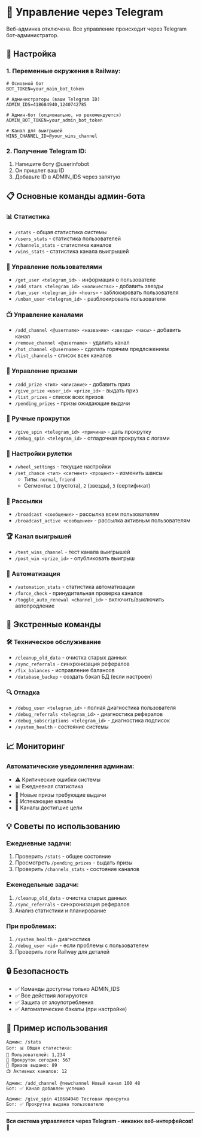 # 🤖 Управление через Telegram

Веб-админка отключена. Все управление происходит через Telegram бот-администратор.

## 🔧 Настройка

### 1. Переменные окружения в Railway:

```env
# Основной бот
BOT_TOKEN=your_main_bot_token

# Администраторы (ваши Telegram ID)
ADMIN_IDS=418684940,1240742785

# Админ-бот (опционально, но рекомендуется)
ADMIN_BOT_TOKEN=your_admin_bot_token

# Канал для выигрышей
WINS_CHANNEL_ID=@your_wins_channel
```

### 2. Получение Telegram ID:
1. Напишите боту @userinfobot
2. Он пришлет ваш ID
3. Добавьте ID в ADMIN_IDS через запятую

## 📋 Основные команды админ-бота

### 📊 Статистика
- `/stats` - общая статистика системы
- `/users_stats` - статистика пользователей
- `/channels_stats` - статистика каналов
- `/wins_stats` - статистика канала выигрышей

### 👥 Управление пользователями
- `/get_user <telegram_id>` - информация о пользователе
- `/add_stars <telegram_id> <количество>` - добавить звезды
- `/ban_user <telegram_id> <hours>` - заблокировать пользователя
- `/unban_user <telegram_id>` - разблокировать пользователя

### 📺 Управление каналами
- `/add_channel <@username> <название> <звезды> <часы>` - добавить канал
- `/remove_channel <@username>` - удалить канал
- `/hot_channel <@username>` - сделать горячим предложением
- `/list_channels` - список всех каналов

### 🎁 Управление призами
- `/add_prize <тип> <описание>` - добавить приз
- `/give_prize <user_id> <prize_id>` - выдать приз
- `/list_prizes` - список всех призов
- `/pending_prizes` - призы ожидающие выдачи

### 🎰 Ручные прокрутки
- `/give_spin <telegram_id> <причина>` - дать прокрутку
- `/debug_spin <telegram_id>` - отладочная прокрутка с логами

### 🔧 Настройки рулетки
- `/wheel_settings` - текущие настройки
- `/set_chance <тип> <сегмент> <процент>` - изменить шансы
  - Типы: `normal`, `friend` 
  - Сегменты: `1` (пустота), `2` (звезды), `3` (сертификат)

### 📢 Рассылки
- `/broadcast <сообщение>` - рассылка всем пользователям
- `/broadcast_active <сообщение>` - рассылка активным пользователям

### 🏆 Канал выигрышей
- `/test_wins_channel` - тест канала выигрышей
- `/post_win <prize_id>` - опубликовать выигрыш

### 🔄 Автоматизация
- `/automation_stats` - статистика автоматизации
- `/force_check` - принудительная проверка каналов
- `/toggle_auto_renewal <channel_id>` - включить/выключить автопродление

## 🚨 Экстренные команды

### 🛠️ Техническое обслуживание
- `/cleanup_old_data` - очистка старых данных
- `/sync_referrals` - синхронизация рефералов
- `/fix_balances` - исправление балансов
- `/database_backup` - создать бэкап БД (если настроен)

### 🔍 Отладка
- `/debug_user <telegram_id>` - полная диагностика пользователя
- `/debug_referrals <telegram_id>` - диагностика рефералов
- `/debug_subscriptions <telegram_id>` - диагностика подписок
- `/system_health` - состояние системы

## 📈 Мониторинг

### Автоматические уведомления админам:
- ⚠️ Критические ошибки системы
- 📊 Ежедневная статистика
- 🎁 Новые призы требующие выдачи
- 🔔 Истекающие каналы
- 🎯 Каналы достигшие цели

## 💡 Советы по использованию

### Ежедневные задачи:
1. Проверить `/stats` - общее состояние
2. Просмотреть `/pending_prizes` - выдать призы
3. Проверить `/channels_stats` - состояние каналов

### Еженедельные задачи:
1. `/cleanup_old_data` - очистка старых данных
2. `/sync_referrals` - синхронизация рефералов
3. Анализ статистики и планирование

### При проблемах:
1. `/system_health` - диагностика
2. `/debug_user <id>` - если проблемы с пользователем
3. Проверить логи Railway для деталей

## 🔒 Безопасность

- ✅ Команды доступны только ADMIN_IDS
- ✅ Все действия логируются 
- ✅ Защита от злоупотребления
- ✅ Автоматические бэкапы (при настройке)

## 📱 Пример использования

```
Админ: /stats
Бот: 📊 Общая статистика:
👥 Пользователей: 1,234
🎰 Прокруток сегодня: 567
🎁 Призов выдано: 89
📺 Активных каналов: 12

Админ: /add_channel @newchannel Новый канал 100 48
Бот: ✅ Канал добавлен успешно

Админ: /give_spin 418684940 Тестовая прокрутка
Бот: ✅ Прокрутка выдана пользователю
```

---

**Вся система управляется через Telegram - никаких веб-интерфейсов!** 🎯